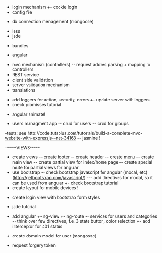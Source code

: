 ﻿+ login mechanism
+- cookie login
+ config file
- db connection menagement (mongoose)
+ less
+ jade
- bundles
+ angular
- mvc mechanism (controllers)
-- request addres parsing + mapping to controllers
- REST service
- client side validation
- server validation mechanism
- translations
+ add loggers for action, security, errors
+- update server with loggers
+ check promisses tutorial
- angular animate!

- users managment app
-- crud for users
-- crud for groups

-tests: see http://code.tutsplus.com/tutorials/build-a-complete-mvc-website-with-expressjs--net-34168
-- jasmine !

------VIEWS----- 
- create views
-- create footer
-- create header
-- create menu
-- create main view
-- create partial view for index/home page
-- create special route for partial views for angular
- use bootstrap 
-- check bootstrap javascript for angular (modal, etc) (http://getbootstrap.com/javascript/)
--- add directives for modal, so it can be used from angular
+- check bootstrap tutorial
- create layout for mobile devices !
+ create login view with bootstrap form styles

+ jade tutorial
+ add angular
+- ng-view
+- ng-route
-- services for users and categories
-- think over few directives, f.e. 3 state button, color selection
+- add interceptor for 401 status
+ create domain model for user (mongoose)
- request forgery token


